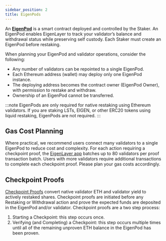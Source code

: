 ```yaml
---
sidebar_position: 2
title: EigenPods
---
```


An [**EigenPod**](https://github.com/Layr-Labs/eigenlayer-contracts/blob/main/docs/core/EigenPodManager.md) is a smart contract 
deployed and controlled by the Staker. An EigenPod enables EigenLayer to track your validator’s balance and withdrawal status 
while preserving self custody. Each Staker must create an EigenPod before restaking.

When planning your EigenPod and validator operations, consider the following:

- Any number of validators can be repointed to a single EigenPod.
- Each Ethereum address (wallet) may deploy only one EigenPod instance.
- The deploying address becomes the contract owner (EigenPod Owner), with permission to restake and withdraw.
- Ownership of an EigenPod cannot be transferred.


:::note
EigenPods are only required for native restaking using Ethereum validators. If you are staking LSTs, EIGEN, or other ERC20
tokens using liquid restaking, EigenPods are not required.
:::


## Gas Cost Planning 

Where practical, we recommend users connect many validators to a single EigenPod to reduce cost and complexity. 
For each action requiring a checkpoint proof, the [EigenLayer app](https://app.eigenlayer.xyz/) batches up to 80 validators per proof transaction batch. 
Users with more validators require additional transactions to complete each checkpoint proof. Please plan your gas costs accordingly.


## Checkpoint Proofs

[Checkpoint Proofs](https://github.com/Layr-Labs/eigenlayer-contracts/blob/main/docs/core/EigenPod.md#checkpointing-validators) convert native validator ETH and validator yield to actively restaked shares. Checkpoint proofs are initiated
before any Restaking or Withdrawal action and prove the expected funds are deposited in the EigenPod and/or validator.
Checkpoint proofs are a two step process:
1. Starting a Checkpoint: this step occurs once.
1. Verifying (and Completing) a Checkpoint: this step occurs multiple times until all of the remaining unproven ETH balance in the
   EigenPod has been proven.